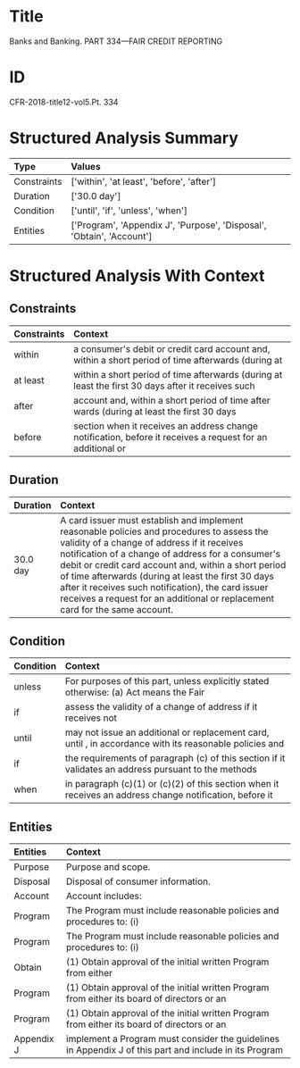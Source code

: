 # Title

 Banks and Banking. PART 334—FAIR CREDIT REPORTING


# ID

 CFR-2018-title12-vol5.Pt. 334


# Structured Analysis Summary

| Type        | Values                                                                |
|:------------|:----------------------------------------------------------------------|
| Constraints | ['within', 'at least', 'before', 'after']                             |
| Duration    | ['30.0 day']                                                          |
| Condition   | ['until', 'if', 'unless', 'when']                                     |
| Entities    | ['Program', 'Appendix J', 'Purpose', 'Disposal', 'Obtain', 'Account'] |


# Structured Analysis With Context

 


## Constraints

| Constraints   | Context                                                                                                    |
|:--------------|:-----------------------------------------------------------------------------------------------------------|
| within        | a consumer's debit or credit card account and, within a short period of time afterwards (during at         |
| at least      | within a short period of time afterwards (during at least the first 30 days after it receives such         |
| after         | account and, within a short period of time after wards (during at least the first 30 days                  |
| before        | section when it receives an address change notification, before it receives a request for an additional or |


## Duration

| Duration   | Context                                                                                                                                                                                                                                                                                                                                                                                                                                            |
|:-----------|:---------------------------------------------------------------------------------------------------------------------------------------------------------------------------------------------------------------------------------------------------------------------------------------------------------------------------------------------------------------------------------------------------------------------------------------------------|
| 30.0 day   | A card issuer must establish and implement reasonable policies and procedures to assess the validity of a change of address if it receives notification of a change of address for a consumer's debit or credit card account and, within a short period of time afterwards (during at least the first 30 days after it receives such notification), the card issuer receives a request for an additional or replacement card for the same account. |


## Condition

| Condition   | Context                                                                                                  |
|:------------|:---------------------------------------------------------------------------------------------------------|
| unless      | For purposes of this part,  unless explicitly stated otherwise: (a) Act means the Fair                   |
| if          | assess the validity of a change of address if  it receives not                                           |
| until       | may not issue an additional or replacement card, until , in accordance with its reasonable policies and  |
| if          | the requirements of paragraph (c) of this section if it validates an address pursuant to the methods     |
| when        | in paragraph (c)(1) or (c)(2) of this section when it receives an address change notification, before it |


## Entities

| Entities   | Context                                                                                                |
|:-----------|:-------------------------------------------------------------------------------------------------------|
| Purpose    | Purpose  and scope.                                                                                    |
| Disposal   | Disposal  of consumer information.                                                                     |
| Account    | Account  includes:                                                                                     |
| Program    | The  Program must include reasonable policies and procedures to: (i)                                   |
| Program    | The  Program must include reasonable policies and procedures to: (i)                                   |
| Obtain     | (1)  Obtain approval of the initial written Program from either                                        |
| Program    | (1) Obtain approval of the initial written  Program from either its board of directors or an           |
| Program    | (1) Obtain approval of the initial written  Program from either its board of directors or an           |
| Appendix J | implement a Program must consider the guidelines in Appendix J of this part and include in its Program |



